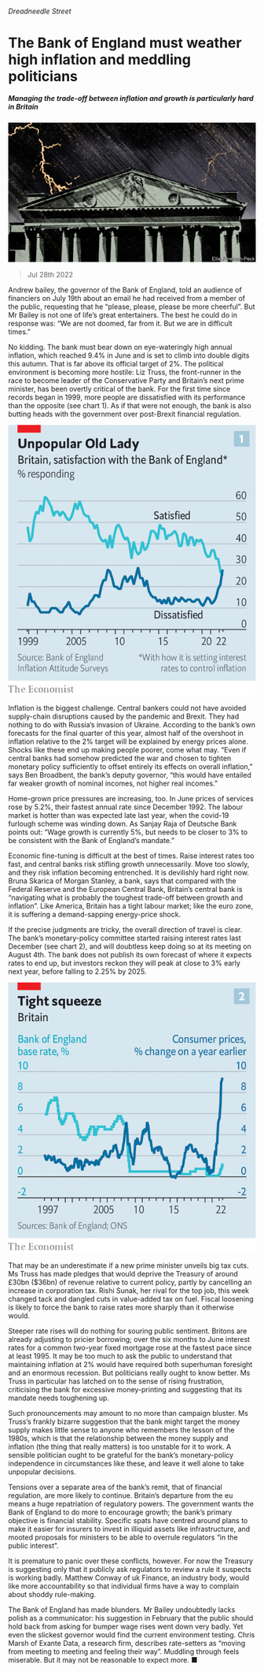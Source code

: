###### Dreadneedle Street

# The Bank of England must weather high inflation and meddling politicians 

##### Managing the trade-off between inflation and growth is particularly hard in Britain 

![image](images/20220730_BRD001.jpg) 

> Jul 28th 2022 

Andrew bailey, the governor of the Bank of England, told an audience of financiers on July 19th about an email he had received from a member of the public, requesting that he “please, please, please be more cheerful”. But Mr Bailey is not one of life’s great entertainers. The best he could do in response was: “We are not doomed, far from it. But we are in difficult times.”

No kidding. The bank must bear down on eye-wateringly high annual inflation, which reached 9.4% in June and is set to climb into double digits this autumn. That is far above its official target of 2%. The political environment is becoming more hostile: Liz Truss, the front-runner in the race to become leader of the Conservative Party and Britain’s next prime minister, has been overtly critical of the bank. For the first time since records began in 1999, more people are dissatisfied with its performance than the opposite (see chart 1). As if that were not enough, the bank is also butting heads with the government over post-Brexit financial regulation.

![image](images/20220730_BRC315.png) 


Inflation is the biggest challenge. Central bankers could not have avoided supply-chain disruptions caused by the pandemic and Brexit. They had nothing to do with Russia’s invasion of Ukraine. According to the bank’s own forecasts for the final quarter of this year, almost half of the overshoot in inflation relative to the 2% target will be explained by energy prices alone. Shocks like these end up making people poorer, come what may. “Even if central banks had somehow predicted the war and chosen to tighten monetary policy sufficiently to offset entirely its effects on overall inflation,” says Ben Broadbent, the bank’s deputy governor, “this would have entailed far weaker growth of nominal incomes, not higher real incomes.” 

Home-grown price pressures are increasing, too. In June prices of services rose by 5.2%, their fastest annual rate since December 1992. The labour market is hotter than was expected late last year, when the covid-19 furlough scheme was winding down. As Sanjay Raja of Deutsche Bank points out: “Wage growth is currently 5%, but needs to be closer to 3% to be consistent with the Bank of England’s mandate.”

Economic fine-tuning is difficult at the best of times. Raise interest rates too fast, and central banks risk stifling growth unnecessarily. Move too slowly, and they risk inflation becoming entrenched. It is devilishly hard right now. Bruna Skarica of Morgan Stanley, a bank, says that compared with the Federal Reserve and the European Central Bank, Britain’s central bank is “navigating what is probably the toughest trade-off between growth and inflation”. Like America, Britain has a tight labour market; like the euro zone, it is suffering a demand-sapping energy-price shock. 

If the precise judgments are tricky, the overall direction of travel is clear. The bank’s monetary-policy committee started raising interest rates last December (see chart 2), and will doubtless keep doing so at its meeting on August 4th. The bank does not publish its own forecast of where it expects rates to end up, but investors reckon they will peak at close to 3% early next year, before falling to 2.25% by 2025. 

![image](images/20220730_BRC316.png) 


That may be an underestimate if a new prime minister unveils big tax cuts. Ms Truss has made pledges that would deprive the Treasury of around £30bn ($36bn) of revenue relative to current policy, partly by cancelling an increase in corporation tax. Rishi Sunak, her rival for the top job, this week changed tack and dangled cuts in value-added tax on fuel. Fiscal loosening is likely to force the bank to raise rates more sharply than it otherwise would. 

Steeper rate rises will do nothing for souring public sentiment. Britons are already adjusting to pricier borrowing; over the six months to June interest rates for a common two-year fixed mortgage rose at the fastest pace since at least 1995. It may be too much to ask the public to understand that maintaining inflation at 2% would have required both superhuman foresight and an enormous recession. But politicians really ought to know better. Ms Truss in particular has latched on to the sense of rising frustration, criticising the bank for excessive money-printing and suggesting that its mandate needs toughening up.

Such pronouncements may amount to no more than campaign bluster. Ms Truss’s frankly bizarre suggestion that the bank might target the money supply makes little sense to anyone who remembers the lesson of the 1980s, which is that the relationship between the money supply and inflation (the thing that really matters) is too unstable for it to work. A sensible politician ought to be grateful for the bank’s monetary-policy independence in circumstances like these, and leave it well alone to take unpopular decisions. 

Tensions over a separate area of the bank’s remit, that of financial regulation, are more likely to continue. Britain’s departure from the eu means a huge repatriation of regulatory powers. The government wants the Bank of England to do more to encourage growth; the bank’s primary objective is financial stability. Specific spats have centred around plans to make it easier for insurers to invest in illiquid assets like infrastructure, and mooted proposals for ministers to be able to overrule regulators “in the public interest”.

It is premature to panic over these conflicts, however. For now the Treasury is suggesting only that it publicly ask regulators to review a rule it suspects is working badly. Matthew Conway of uk Finance, an industry body, would like more accountability so that individual firms have a way to complain about shoddy rule-making. 

The Bank of England has made blunders. Mr Bailey undoubtedly lacks polish as a communicator: his suggestion in February that the public should hold back from asking for bumper wage rises went down very badly. Yet even the slickest governor would find the current environment testing. Chris Marsh of Exante Data, a research firm, describes rate-setters as “moving from meeting to meeting and feeling their way”. Muddling through feels miserable. But it may not be reasonable to expect more. ■

